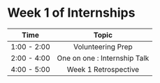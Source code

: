 # Week 1 of Internships

| Time       | Topic |
|:----------:|:-----------------------------:|
|1:00 - 2:00 | Volunteering Prep             |
|2:00 - 4:00 | One on one : Internship Talk  |
|4:00 - 5:00 | Week 1 Retrospective          |